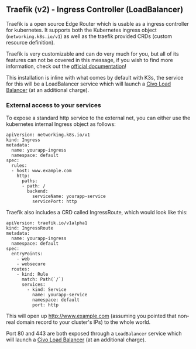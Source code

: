 ## Traefik (v2) - Ingress Controller (LoadBalancer)

Traefik is a open source Edge Router which is usable as a ingress controller for kubernetes.
It supports both the Kubernetes ingress object (`networking.k8s.io/v1`) as well as the traefik provided CRDs (custom resource definition).

Traefik is very customizable and can do very much for you, but all of its features can not be covered in this message,
if you wish to find more information, check out the [official documentation](https://doc.traefik.io/traefik/)!

This installation is inline with what comes by default with K3s, the service for this will be a LoadBalancer service which will launch a [Civo Load Balancer](https://www.civo.com/load-balancers) (at an additional charge).


### External access to your services

To expose a standard http service to the external net, you can either use the kubernetes internal Ingress object as follows:

```
apiVersion: networking.k8s.io/v1
kind: Ingress
metadata:
  name: yourapp-ingress
  namespace: default
spec:
  rules:
  - host: www.example.com
    http:
      paths:
      - path: /
        backend:
          serviceName: yourapp-service
          servicePort: http
```

Traefik also includes a CRD called IngressRoute, which would look like this:

```
apiVersion: traefik.io/v1alpha1
kind: IngressRoute
metadata:
  name: yourapp-ingress
  namespace: default
spec:
  entryPoints:
    - web
    - websecure
  routes:
    - kind: Rule
      match: Path(`/`)
      services:
        - kind: Service
          name: yourapp-service
          namespace: default
          port: http
```

This will open up http://www.example.com (assuming you pointed that non-real domain record to your cluster's IPs) to the whole world.


Port 80 and 443 are both exposed through a `LoadBalancer` service which will launch a [Civo Load Balancer](https://www.civo.com/load-balancers) (at an additional charge).

